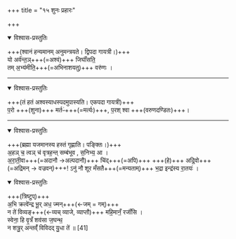 +++
title = "१५ शुनः प्रहारः"

+++

<details open><summary>विश्वास-प्रस्तुतिः</summary>

+++(श्वानं हन्यमानम् अनुमन्त्रयते।  द्विपदा गायत्री।)+++  
यो अर्व॑न्त॒ञ्+++(=अश्वं)+++ जिघाँ॑सति॒  
तम् अ॒भ्य॑मीति॒+++(=अभिनाशयतु)+++ वरु॑णः ।
</details>


____________________

<details open><summary>विश्वास-प्रस्तुतिः</summary>

+++(तं हतं अश्वस्याधस्पदमुपास्यति। एकपदा गायत्री)+++  
प॒रो +++(शुना)+++ मर्तᳶ॑+++(=मर्त्यः)+++, प॒रश् श्वा +++(वरुणदण्डितः)+++।
</details>



____________________

<details open><summary>विश्वास-प्रस्तुतिः</summary>

+++(ब्रह्मा यजमानस्य हस्तं गृह्णाति। पङ्क्तिः।)+++  
अ॒हञ् च॒ त्वञ् च॑ वृत्रह॒न्त् सम्ब॑भूव , स॒निभ्य॒ आ ।  
अ॒रा॒ती॒वा+++(=अदानौ →अल्पदानौ)+++ चि॑द्+++(=अपि)+++ +++(हे)+++ अद्रि॒वो+++(=अद्रिमन् → वज्रवन्)+++! ऽनु॑ नौ शूर मँसतै+++(=मन्यताम्)+++ भ॒द्रा इन्द्र॑स्य रा॒तयः॑ ।
</details>



<details open><summary>विश्वास-प्रस्तुतिः</summary>

+++(त्रिष्टुप्)+++  
अ॒भि क्रत्वे॑न्द्र भू॒र् अध॒ ज्मन्+++(←जम् = गम्)+++  
न ते॑ विव्यङ्+++(←व्यच् व्याजे, व्याप्तौ)+++ महि॒मानँ॒ रजाँ॑सि ।  
स्वेना॒ हि वृ॒त्रँ शव॑सा ज॒घन्थ॒  
न शत्रु॒र् अन्तव्ँ॑ विविदद् यु॒धा ते॑ ॥ [41]  
</details>


